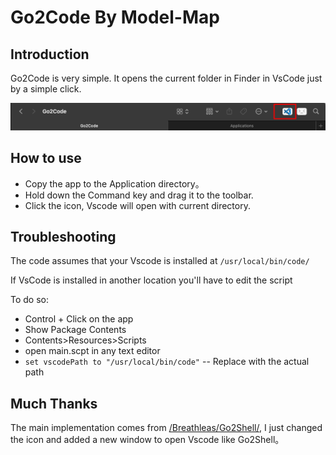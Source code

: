 # Go2Code By Model-Map

## Introduction

Go2Code is very simple.
It opens the current folder in Finder in VsCode just by a simple click.

![Alt text](image.png)

## How to use

- Copy the app to the Application directory。
- Hold down the Command key and drag it to the toolbar.
- Click the icon, Vscode will open with current directory.

## Troubleshooting

The code assumes that your Vscode is installed at `/usr/local/bin/code/`

If VsCode is installed in another location you'll have to edit the script

To do so:

- Control + Click on the app
- Show Package Contents
- Contents>Resources>Scripts
- open main.scpt in any text editor
- `set vscodePath to "/usr/local/bin/code"` -- Replace with the actual path

## Much Thanks

The main implementation comes from [/Breathleas/Go2Shell/](https://github.com/Breathleas/Go2Shell/), I just changed the icon and added a new window to open Vscode like Go2Shell。
